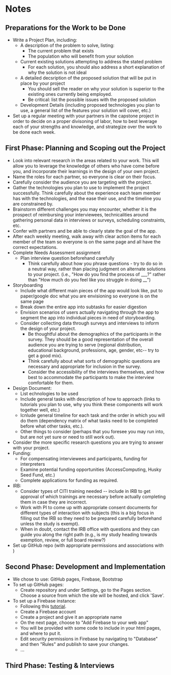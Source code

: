 # Notes

## Preparations for the Work to be Done
* Write a Project Plan, including:
    * A description of the problem to solve, listing:
        * The current problem that exists
        * The population who will benefit from your solution
    * Current existing solutions attempting to address the stated problem
        * For each solution, you should also address a short explanation of why the solution is not ideal
    * A detailed decsription of the proposed solution that will be put in place by your project
        * You should sell the reader on why your solution is superior to the existing ones currently being employed. 
        * Be critical: list the possible issues with the proposed solution
    * Development Details (including proposed technologies you plan to use, a general list of the features your solution will cover, etc.)
* Set up a regular meeting with your partners in the capstone project in order to decide on a proper divisoning of labor, how to best leverage each of your strengths and knowledge, and strategize over the work to be done each week.  

## First Phase: Planning and Scoping out the Project
* Look into relevant research in the areas related to your work.  This will allow you to leverage the knowledge of others who have come before you, and incorporate their learnings in the design of your own project.  
* Name the roles for each partner, so everyone is clear on their focus. 
* Carefully consider the audience you are targeting with the project.  
* Gather the technologies you plan to use to implement the project successfully.  Think carefully about the experience each team member has with the technologies, and the ease their use, and the timeline you are constrained by.  
* Brainstorm different challenges you may encounter, whether it is the prospect of reimbursing your interviewees, technicalities around gathering personal data in interviews or surveys, scheduling constraints, etc.  
* Confer with partners and be able to clearly state the goal of the app.  
* After each weekly meeting, walk away with clear action items for each member of the team so everyone is on the same page and all have the correct expectations. 
* Complete Needs Assessment assignment
    * Plan interview question beforehand carefully
        * Think carefully about how you phrase questions - try to do so in a neutral way, rather than placing judgment on alternate solutions to your project. (i.e., "How do you find the process of ___?" rather than "How much do you feel like you struggle in doing __")
* Storyboarding
    * Include what different main pieces of the app would look like, put to paper/google doc what you are envisioning so everyone is on the same page
    * Break down the entire app into subtasks for easier digestion
    * Envision scenarios of users actually navigating through the app to segment the app into individual pieces in need of storyboarding.  
    * Consider collecting data through surveys and interviews to inform the design of your project. 
        * Be thoughtful about the demographics of the participants in the survey.  They should be a good representation of the overall audience you are trying to serve (regional distribution, educational background, professions, age, gender, etc-- try to get a good mix). 
        * Think carefully about what sorts of demographic questions are necessary and appropriate for inclusion in the survey. 
        * Consider the accessibility of the interviews themselves, and how best to accommodate the participants to make the interview comfortable for them. 
* Design Document: 
    * List echnologies to be used
    * Include general tasks with description of how to approach (links to tutorials you plan to use, why you think these components will work together well, etc.)
    * Icnlude general timeline for each task and the order in which you will do them (dependency matrix of what tasks need to be completed before what other tasks, etc.).  
    * Other things to consider (perhaps that you foresee you may run into, but are not yet sure or need to still work out).  
* Consider the more specific research questions you are trying to answer with your project. 
* Funding: 
    * For compensating interviewees and participants, funding for interpreters
    * Examine potential funding opportunities (AccessComputing, Husky Seed Fund, etc.)
    * Complete applications for funding as required. 
* IRB:
    * Consider types of CITI training needed -- include in IRB to get approval of which trainings are necessary before actually completing them in case they are incorrect.  
    * Work with PI to come up with appropriate consent documents for different types of interaction with subjects (this is a big focus in filling out the IRB so they need to be prepared carefully beforehand unless the study is exempt).
    * When in doubt, contact the IRB office with questions and they can guide you along the right path (e.g., is my study heading towards exemption, review, or full board review?)
* Set up GitHub repo (with appropriate permissions and associations with )

## Second Phase: Development and Implementation
* We chose to use: GitHub pages, Firebase, Bootstrap
* To set up GitHub pages:
    * Create repository and under Settings, go to the Pages section.  Choose a source from which the site will be hosted, and click 'Save'.  
* To set up a Firebase instance:
    * Following this [tutorial](https://medium.com/pan-labs/dynamic-web-apps-on-github-pages-for-free-ffac2b776d45). 
    * Create a Firebase account
    * Create a project and give it an appropriate name
    * On the next page, choose to "Add Firebase to your web app"
    * You will be provided with some code to include in your html pages, and where to put it.  
    * Edit security permissions in Firebase by navigating to "Database" and then "Rules" and publish to save your changes.  
    * ...

## Third Phase: Testing & Interviews
